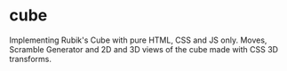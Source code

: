 # cube
Implementing Rubik's Cube with pure HTML, CSS and JS only. Moves, Scramble Generator and 2D and 3D views of the cube made with CSS 3D transforms.
